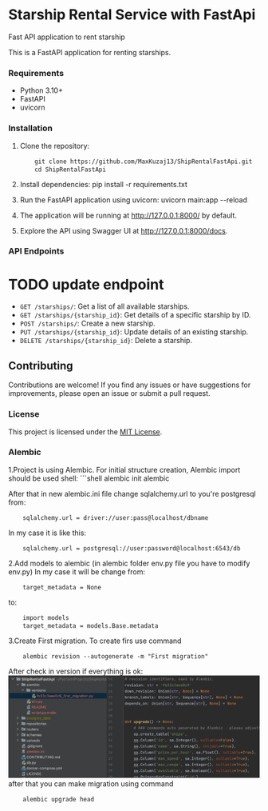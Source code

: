 # Starship Rental Service with FastApi
Fast API application to rent starship

This is a FastAPI application for renting starships.

### Requirements

- Python 3.10+
- FastAPI
- uvicorn

### Installation

1. Clone the repository:
    ```shell
        git clone https://github.com/MaxKuzaj13/ShipRentalFastApi.git
        cd ShipRentalFastApi
2. Install dependencies:
pip install -r requirements.txt
3. Run the FastAPI application using uvicorn:
uvicorn main:app --reload
4. The application will be running at http://127.0.0.1:8000/ by default.

5. Explore the API using Swagger UI at http://127.0.0.1:8000/docs.

### API Endpoints
# TODO update endpoint
- `GET /starships/`: Get a list of all available starships.
- `GET /starships/{starship_id}`: Get details of a specific starship by ID.
- `POST /starships/`: Create a new starship.
- `PUT /starships/{starship_id}`: Update details of an existing starship.
- `DELETE /starships/{starship_id}`: Delete a starship.

## Contributing

Contributions are welcome! If you find any issues or have suggestions for improvements, please open an issue or submit a pull request.

### License

This project is licensed under the [MIT License](LICENSE).


### Alembic
1.Project is using Alembic. For initial structure creation, Alembic import should be used shell:
    ```shell
        alembic init alembic

        
After that in new alembic.ini file change sqlalchemy.url to you're postgresql from:

        sqlalchemy.url = driver://user:pass@localhost/dbname

In my case it is like this:

        sqlalchemy.url = postgresql://user:password@localhost:6543/db

2.Add models to alembic (in alembic folder env.py file you have to modify env.py)
In my case it will be change from: 

        target_metadata = None

to:

        import models
        target_metadata = models.Base.metadata


3.Create First migration. To create firs use command


        alembic revision --autogenerate -m "First migration"

After check in version if everything is ok:
![img.png](img/img.png)
after that you can make migration using command
        
        alembic upgrade head

